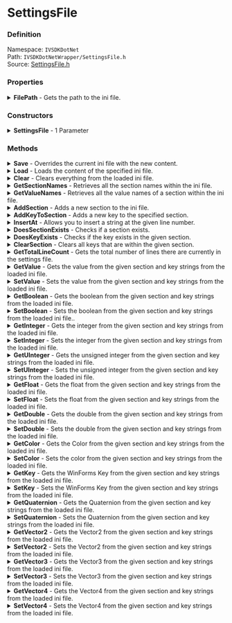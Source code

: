 # SettingsFile

### Definition
Namespace: `IVSDKDotNet`  
Path: `IVSDKDotNetWrapper/SettingsFile.h`  
Source: [SettingsFile.h](https://github.com/ClonkAndre/IV-SDK-DotNet/blob/main/IVSDKDotNetWrapper/SettingsFile.h)

### Properties

<details>
<summary><b>FilePath</b> - Gets the path to the ini file.</summary>

#

Type: `String`

#

</details>

### Constructors

<details>
<summary><b>SettingsFile</b> - 1 Parameter</summary>

#

### Parameters
`filePath (String)` - The path to the ini file.

#

</details>


### Methods


<!------ Save ------>
<details>
<summary><b>Save</b> - Overrides the current ini file with the new content.</summary>

#

### Parameters
`None`

### Return Value
`bool` - **True if the file got saved. False when the file does not exists or if there is nothing to save.**

#

</details>

<!------ Load ------>
<details>
<summary><b>Load</b> - Loads the content of the specified ini file.</summary>

#

### Parameters
`None`

### Return Value
`bool` - **True if the file got loaded. False when the file does not exists.**

#

</details>

<!------ Clear ------>
<details>
<summary><b>Clear</b> - Clears everything from the loaded ini file.</summary>

#

### Parameters
`None`

### Return Value
`void`

#

</details>

<!------ GetSectionNames ------>
<details>
<summary><b>GetSectionNames</b> - Retrieves all the section names within the ini file.</summary>

#

### Parameters
`None`

### Return Value
`String[]` - **An array of type string containing all the current ini section names.**

#

</details>

<!------ GetValueNames ------>
<details>
<summary><b>GetValueNames</b> - Retrieves all the value names of a section within the ini file.</summary>

#

### Parameters
`section (String)` - **The section to retrieve all the value names of.**

### Return Value
`String[]` - **An array of type string containing all the current value names of the section.**

#

</details>

<!------ AddSection ------>
<details>
<summary><b>AddSection</b> - Adds a new section to the ini file.</summary>

#

### Parameters
`section (String)` - **The name of the new section.**

### Return Value
`bool` - **True if the section got created. Otherwise false if the section already exists in the ini or if the name is null.**

#

</details>

<!------ AddKeyToSection ------>
<details>
<summary><b>AddKeyToSection</b> - Adds a new key to the specified section.</summary>

#

### Parameters
`section (String)` - **The section to add the new key.**
`key (String)` - **The name of the new key.**

### Return Value
`bool` - **True if the key got created in the section. Otherwise false if the section does not exists, the key already exists in the ini or if the name is null.**

#

</details>

<!------ InsertAt ------>
<details>
<summary><b>InsertAt</b> - Allows you to insert a string at the given line number.</summary>

#

### Parameters
`line (int)` - **At which line you would like to add the new string.**
`str (String)` - **The string to add at the given line.**

### Return Value
`void`

#

</details>

<!------ DoesSectionExists ------>
<details>
<summary><b>DoesSectionExists</b> - Checks if a section exists.</summary>

#

### Parameters
`section (String)` - **The name of the section.**

### Return Value
`bool` - **True if the section exists. False if the given name is null or whitespace, or if the section does not exists.**

#

</details>

<!------ DoesKeyExists ------>
<details>
<summary><b>DoesKeyExists</b> - Checks if the key exists in the given section.</summary>

#

### Parameters
`section (String)` - **The section to check if the key exists in it.**
`key (String)` - **The key to check for if it exists in the given section.**

### Return Value
`bool` - **True if the key exists in the given secrion. False if any of the names is null or whitespace, or if the section or key does not exists.**

#

</details>

<!------ ClearSection ------>
<details>
<summary><b>ClearSection</b> - Clears all keys that are within the given section.</summary>

#

### Parameters
`section (String)` - **The section to clear all keys from.**

### Return Value
`bool` - **True if the keys should be removed from this section. False if the given name is null or whitespace, or if the section does not exists.**

#

</details>

<!------ GetTotalLineCount ------>
<details>
<summary><b>GetTotalLineCount</b> - Gets the total number of lines there are currently in the settings file.</summary>

#

### Parameters
`None`

### Return Value
`int` - **The current number of lines there will be file.**

#

</details>



<!------ GetValue ------>
<details>
<summary><b>GetValue</b> - Gets the value from the given section and key strings from the loaded ini file.</summary>

#

### Parameters
`section (String)` - **The section the key is located.**
`key (String)` - **The key you want to get the value from.**
`defaultValue (String)` - **The default value if get value fails.**

### Return Value
`String` - **The value from the given section and key strings. Otherwise it returns defaultValue.**

#

</details>

<!------ SetValue ------>
<details>
<summary><b>SetValue</b> - Sets the value from the given section and key strings from the loaded ini file.</summary>

#

### Parameters
`section (String)` - **The section the key is located.**
`key (String)` - **The key you want to set the value to.**
`value (String)` - **The new value.**

### Return Value
`bool` - **True if the value from the given section and key got changed. Otherwise false if the section or key does not exists.**

#

</details>



<!------ GetBoolean ------>
<details>
<summary><b>GetBoolean</b> - Gets the boolean from the given section and key strings from the loaded ini file.</summary>

#

### Parameters
`section (String)` - **The section the key is located.**
`key (String)` - **The key you want to get the value from.**
`defaultValue (bool)` - **The default value if get value fails.**

### Return Value
`bool` - **The boolean from the given section and key strings. Otherwise it returns defaultValue.**

#

</details>

<!------ SetBoolean ------>
<details>
<summary><b>SetBoolean</b> - Sets the boolean from the given section and key strings from the loaded ini file..</summary>

#

### Parameters
`section (String)` - **The section the key is located.**
`key (String)` - **The key you want to set the value to.**
`value (bool)` - **The new value.**

### Return Value
`bool` - **True if the value from the given section and key got changed. Otherwise false if the section or key does not exists.**

#

</details>



<!------ GetInteger ------>
<details>
<summary><b>GetInteger</b> - Gets the integer from the given section and key strings from the loaded ini file.</summary>

#

### Parameters
`section (String)` - **The section the key is located.**
`key (String)` - **The key you want to get the value from.**
`defaultValue (int)` - **The default value if get value fails.**

### Return Value
`int` - **The integer from the given section and key strings. Otherwise it returns defaultValue.**

#

</details>

<!------ SetInteger ------>
<details>
<summary><b>SetInteger</b> - Sets the integer from the given section and key strings from the loaded ini file.</summary>

#

### Parameters
`section (String)` - **The section the key is located.**
`key (String)` - **The key you want to set the value to.**
`value (int)` - **The new value.**

### Return Value
`bool` - **True if the value from the given section and key got changed. Otherwise false if the section or key does not exists.**

#

</details>



<!------ GetUInteger ------>
<details>
<summary><b>GetUInteger</b> - Gets the unsigned integer from the given section and key strings from the loaded ini file.</summary>

#

### Parameters
`section (String)` - **The section the key is located.**
`key (String)` - **The key you want to get the value from.**
`defaultValue (uint)` - **The default value if get value fails.**

### Return Value
`uint` - **The unsigned integer from the given section and key strings. Otherwise it returns defaultValue.**

#

</details>

<!------ SetUInteger ------>
<details>
<summary><b>SetUInteger</b> - Sets the unsigned integer from the given section and key strings from the loaded ini file.</summary>

#

### Parameters
`section (String)` - **The section the key is located.**
`key (String)` - **The key you want to set the value to.**
`value (uint)` - **The new value.**

### Return Value
`bool` - **True if the value from the given section and key got changed. Otherwise false if the section or key does not exists.**

#

</details>



<!------ GetFloat ------>
<details>
<summary><b>GetFloat</b> - Gets the float from the given section and key strings from the loaded ini file.</summary>

#

### Parameters
`section (String)` - **The section the key is located.**
`key (String)` - **The key you want to get the value from.**
`defaultValue (float)` - **The default value if get value fails.**

### Return Value
`float` - **The float from the given section and key strings. Otherwise it returns defaultValue.**

#

</details>

<!------ SetFloat ------>
<details>
<summary><b>SetFloat</b> - Sets the float from the given section and key strings from the loaded ini file.</summary>

#

### Parameters
`section (String)` - **The section the key is located.**
`key (String)` - **The key you want to set the value to.**
`value (float)` - **The new value.**

### Return Value
`bool` - **True if the value from the given section and key got changed. Otherwise false if the section or key does not exists.**

#

</details>



<!------ GetDouble ------>
<details>
<summary><b>GetDouble</b> - Gets the double from the given section and key strings from the loaded ini file.</summary>

#

### Parameters
`section (String)` - **The section the key is located.**
`key (String)` - **The key you want to get the value from.**
`defaultValue (double)` - **The default value if get value fails.**

### Return Value
`double` - **The double from the given section and key strings. Otherwise it returns defaultValue.**

#

</details>

<!------ SetDouble ------>
<details>
<summary><b>SetDouble</b> - Sets the double from the given section and key strings from the loaded ini file.</summary>

#

### Parameters
`section (String)` - **The section the key is located.**
`key (String)` - **The key you want to set the value to.**
`value (double)` - **The new value.**

### Return Value
`bool` - **True if the value from the given section and key got changed. Otherwise false if the section or key does not exists.**

#

</details>



<!------ GetColor ------>
<details>
<summary><b>GetColor</b> - Gets the Color from the given section and key strings from the loaded ini file.</summary>

#

### Parameters
`section (String)` - **The section the key is located.**
`key (String)` - **The key you want to get the value from.**
`defaultValue (Color)` - **The default value if get value fails.**

### Return Value
`Color` - **The color from the given section and key strings. Otherwise it returns defaultValue.**

#

</details>

<!------ SetColor ------>
<details>
<summary><b>SetColor</b> - Sets the color from the given section and key strings from the loaded ini file.</summary>

#

### Parameters
`section (String)` - **The section the key is located.**
`key (String)` - **The key you want to set the value to.**
`value (Color)` - **The new value.**

### Return Value
`bool` - **True if the value from the given section and key got changed. Otherwise false if the section or key does not exists.**

#

</details>



<!------ GetKey ------>
<details>
<summary><b>GetKey</b> - Gets the WinForms Key from the given section and key strings from the loaded ini file.</summary>

#

### Parameters
`section (String)` - **The section the key is located.**
`key (String)` - **The key you want to get the value from.**
`defaultValue (Keys)` - **The default value if get value fails.**

### Return Value
`Keys` - **The WinForms Key from the given section and key strings. Otherwise it returns defaultValue.**

#

</details>

<!------ SetKey ------>
<details>
<summary><b>SetKey</b> - Sets the WinForms Key from the given section and key strings from the loaded ini file.</summary>

#

### Parameters
`section (String)` - **The section the key is located.**
`key (String)` - **The key you want to set the value to.**
`value (Keys)` - **The new value.**

### Return Value
`bool` - **True if the value from the given section and key got changed. Otherwise false if the section or key does not exists.**

#

</details>



<!------ GetQuaternion ------>
<details>
<summary><b>GetQuaternion</b> - Gets the Quaternion from the given section and key strings from the loaded ini file.</summary>

#

### Parameters
`section (String)` - **The section the key is located.**
`key (String)` - **The key you want to get the value from.**
`defaultValue (Quaternion)` - **The default value if get value fails.**

### Return Value
`Keys` - **The Quaternion from the given section and key strings. Otherwise it returns defaultValue.**

#

</details>

<!------ SetQuaternion ------>
<details>
<summary><b>SetQuaternion</b> - Sets the Quaternion from the given section and key strings from the loaded ini file.</summary>

#

### Parameters
`section (String)` - **The section the key is located.**
`key (String)` - **The key you want to set the value to.**
`value (Quaternion)` - **The new value.**

### Return Value
`bool` - **True if the value from the given section and key got changed. Otherwise false if the section or key does not exists.**

#

</details>



<!------ GetVector2 ------>
<details>
<summary><b>GetVector2</b> - Gets the Vector2 from the given section and key strings from the loaded ini file.</summary>

#

### Parameters
`section (String)` - **The section the key is located.**
`key (String)` - **The key you want to get the value from.**
`defaultValue (Vector2)` - **The default value if get value fails.**

### Return Value
`Vector2` - **The Vector2 from the given section and key strings. Otherwise it returns defaultValue.**

#

</details>

<!------ SetVector2 ------>
<details>
<summary><b>SetVector2</b> - Sets the Vector2 from the given section and key strings from the loaded ini file.</summary>

#

### Parameters
`section (String)` - **The section the key is located.**
`key (String)` - **The key you want to set the value to.**
`value (Vector2)` - **The new value.**

### Return Value
`bool` - **True if the value from the given section and key got changed. Otherwise false if the section or key does not exists.**

#

</details>



<!------ GetVector3 ------>
<details>
<summary><b>GetVector3</b> - Gets the Vector3 from the given section and key strings from the loaded ini file.</summary>

#

### Parameters
`section (String)` - **The section the key is located.**
`key (String)` - **The key you want to get the value from.**
`defaultValue (Vector3)` - **The default value if get value fails.**

### Return Value
`Vector3` - **The Vector3 from the given section and key strings. Otherwise it returns defaultValue.**

#

</details>

<!------ SetVector3 ------>
<details>
<summary><b>SetVector3</b> - Sets the Vector3 from the given section and key strings from the loaded ini file.</summary>

#

### Parameters
`section (String)` - **The section the key is located.**
`key (String)` - **The key you want to set the value to.**
`value (Vector3)` - **The new value.**

### Return Value
`bool` - **True if the value from the given section and key got changed. Otherwise false if the section or key does not exists.**

#

</details>



<!------ GetVector4 ------>
<details>
<summary><b>GetVector4</b> - Gets the Vector4 from the given section and key strings from the loaded ini file.</summary>

#

### Parameters
`section (String)` - **The section the key is located.**
`key (String)` - **The key you want to get the value from.**
`defaultValue (Vector4)` - **The default value if get value fails.**

### Return Value
`Vector4` - **The Vector4 from the given section and key strings. Otherwise it returns defaultValue.**

#

</details>

<!------ SetVector4 ------>
<details>
<summary><b>SetVector4</b> - Sets the Vector4 from the given section and key strings from the loaded ini file.</summary>

#

### Parameters
`section (String)` - **The section the key is located.**
`key (String)` - **The key you want to set the value to.**
`value (Vector4)` - **The new value.**

### Return Value
`bool` - **True if the value from the given section and key got changed. Otherwise false if the section or key does not exists.**

#

</details>